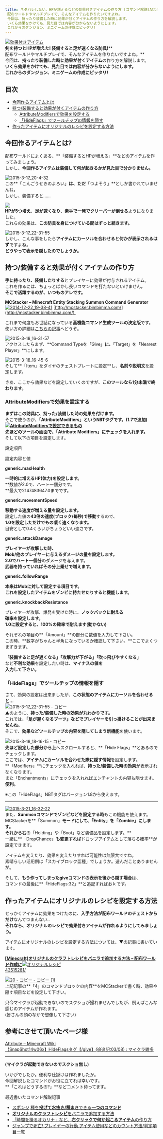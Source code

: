 ```yaml
---
title: ネタバレしない、HPが増えるなどの効果付きアイテムの作り方 [コマンド解説(Attribute)]
 配布ワールドやマルチプレイで、そんなアイテムを作りたいですよね。
 今回は、持ったり装備した時に効果が付くアイテムの作り方を解説します。
 いくら効果をかけても、見た目では内容が分からないようにします。
 これからのダンジョン、ミニゲームの作成にピッタリ!
---
```


[![効果付きアイテム](https://cdn-ak.f.st-hatena.com/images/fotolife/s/sasigume/20210208/20210208145743.png)](#8/3/8375c80d.png "効果付きアイテム")  
**剣を持つとHPが増えた! 装備すると足が速くなる防具!****  
配布ワールドやマルチプレイで、そんなアイテムを作りたいですよね。**  
今回は、**持ったり装備した時に効果が付くアイテム**の作り方を解説します。  
**いくら効果をかけても、見た目では内容が分からないようにします。**  
**これからのダンジョン、ミニゲームの作成にピッタリ!**

## 目次

*   [今回作るアイテムとは](#demo)
*   [持つ/装備すると効果が付くアイテムの作り方](#howto)
    *   [AttributeModifiersで効果を設定する](#att)
    *   [「HideFlags」でツールチップの情報を隠す](#hideflags)
*   [作ったアイテムにオリジナルのレシピを設定する方法](#recipe)

## 今回作るアイテムとは?

配布ワールドによくある、**「装備するとHPが増える」**などのアイテムを作ってみましょう。  
しかし、**今回作るアイテムは装備して何が起きるかが見た目で分かりません。**

![2015-3-17_20-4-32](https://cdn-ak.f.st-hatena.com/images/fotolife/s/sasigume/20210208/20210208165103.jpg)  
この**「こんごうせきのよろい」**は、ただ**「つよそう」**としか書かれていませんね。  
しかし、装備すると……

![](https://cdn-ak.f.st-hatena.com/images/fotolife/s/sasigume/20210208/20210208075147.gif)  
**HPが5つ増え**、**足が速くなり**、**素手で一発でクリーパーが倒せる**ようになりました。  
これらの効果は、**この防具を身につけている間はずっと続きます。**

![2015-3-17_22-31-55](https://cdn-ak.f.st-hatena.com/images/fotolife/s/sasigume/20210208/20210208160716.jpg)  
しかし、こんな事をしたら**アイテムにカーソルを合わせると何かが表示されるはず**ですよね。  
**どうやって表示を隠したのでしょうか。**

## 持つ/装備すると効果が付くアイテムの作り方

**手に持ったり、装備したりする**とプレイヤーに効果が付与されるアイテム。  
これを作るには、ちょっとばかし長いコマンドを打たないといけません。  
**そこで活躍するのが、いつものアレです。**

**MCStacker – Minecraft Entity Stacking Summon Command Generator** [![2014-12-22_19-38-41](https://cdn-ak.f.st-hatena.com/images/fotolife/s/sasigume/20210208/20210208155213.jpg)](#b/8/b8319193.jpg "2014-12-22_19-38-41") [http://mcstacker.bimbimma.com/](http://mcstacker.bimbimma.com/) 

これまで何度もお世話になっている**高機能コマンド生成ツールの決定版**です。  
使い方の詳細は[こちらの記事](/42534067/)へどうぞ。

![2015-3-18_16-31-57](https://cdn-ak.f.st-hatena.com/images/fotolife/s/sasigume/20210208/20210208180358.jpg)  
アクセスしたらまず、**Command Typeを「Give」**に、**「Target」を「Nearest Player」**にします。

![2015-3-18_16-45-6](https://cdn-ak.f.st-hatena.com/images/fotolife/s/sasigume/20210208/20210208164946.jpg)  
そして**「Item」をダイヤのチェストプレートに設定**し、**名前や説明文**を設定します。

さあ、ここから効果などを設定していくのですが、**このツールなら1分未満で終わります。**

### AttributeModifiersで効果を設定する

**まずはこの防具に、持った/装備した時の効果を付けます。**  
そこで使うのが、**「AttributeModifiers」**というNBTタグです。(1.7で追加)  
[![AttributeModifiersで設定できるもの](https://cdn-ak.f.st-hatena.com/images/fotolife/s/sasigume/20210208/20210208131836.jpg)](#2/2/228e3c9e.jpg "2015-3-18_17-11-54 - コピー")  
先ほどのツールの画面で、**「Attribute Modifiers」にチェックを入れます。**  
そして以下の項目を設定します。

設定項目

設定内容と値

**generic.maxHealth**

**一時的に増えるHP(体力)を設定します。**  
**数値が2.0で、ハート一個分です。  
**最大で2147483647.0までです。 

**generic.movementSpeed**

**移動する速度が増える量を設定します。**  
設定した値の**43倍の速度(ブロック/毎秒)で移動**するので、  
**1.0を設定しただけでもの凄く速くなります。**  
目安として0.4くらいがちょうどいい速さです。 

**generic.attackDamage**

**プレイヤーが攻撃した時、  
Mob/他のプレイヤーに与えるダメージの量を設定します。**  
**2.0でハート一個分**のダメージを与えます。  
**武器を持っていればその分上乗せで増えます。** 

**generic.followRange**

**本来はMobに対して設定する項目です。  
これを設定したアイテムをゾンビに持たせたりすると機能します。**

**generic.knockbackResistance**

プレイヤーが攻撃、爆発を受けた時に、**ノックバックに耐える  
確率を設定します。**  
**1.0に設定すると、100%の確率で耐えます(動かない)** 

それぞれの項目の**「Amount」**の部分に数値を入力して下さい。  
この時、**数字がちゃんと半角になっているか確認して下さい。**ここでよくつまずきます。

**「装備すると足が遅くなる」「攻撃力が下がる」「吹っ飛びやすくなる」**  
など**不利な効果**を設定したい時は、**マイナスの値を  
入力して下さい。**

### 「HideFlags」でツールチップの情報を隠す

さて、効果の設定は出来ましたが、**この状態のアイテムにカーソルを合わせると…**  
![2015-3-17_22-31-55 - コピー](https://cdn-ak.f.st-hatena.com/images/fotolife/s/sasigume/20210208/20210208143403.jpg)  
▲のように、**持った/装備した時の効果が丸わかりです。**  
これでは、**「足が遅くなるブーツ」**などで**プレイヤーを引っ掛けることが出来ませんね。**  
そこで、**効果などツールチップの内容を隠してしまう新機能**を使います。

![2015-3-18_18-16-15 - コピー](https://cdn-ak.f.st-hatena.com/images/fotolife/s/sasigume/20210208/20210208131654.jpg)  
**先ほど設定した部分から上**へスクロールすると、**「Hide Flags」**とあるのでチェックします。  
ここでは、**アイテムにカーソルを合わせた際に隠す情報**を設定します。  
**「Modifiers」**にチェックを入れれば、**持った/装備した時の効果**が表示されなくなります。  
また「Enchantments」にチェックを入れればエンチャントの内容も隠せます。**便利。**

※この「HideFlags」NBTタグはバージョン1.8から使えます。

---

[![2015-3-21_16-32-22](https://cdn-ak.f.st-hatena.com/images/fotolife/s/sasigume/20210208/20210208175413.jpg)](#f/2/f25b3051.jpg "2015-3-21_16-32-22")  
また、**Summonコマンドでゾンビなどを設定する時**もこの機能を使えます。  
MCStackerを**「Summon」**モードにして、「Entity」を「Zombie」にします。  
それから**右の「Holding」や「Boot」など装備品を設定します。**  
一緒に**「DropChance」**も変更すれば**ドロップアイテムとして落ちる確率**が設定できます。

アイテムを変えたり、効果を変えたりすれば可能性は無限大ですね。  
素晴らしい活用例は「スカイブロック亜種」でしょうか。遊んだことありませんが。

そして、**もう作ってしまったgiveコマンドの表示を後から隠す場合**は、  
コマンドの最後に**「HideFlags:32」**と追記すればおｋです。

## 作ったアイテムにオリジナルのレシピを設定する方法

せっかくアイテムに効果をつけたのに、**入手方法が配布ワールドのチェストからだけ**なんてつまんない..  
**それなら、オリジナルのレシピで効果付きアイテムが作れるようにしてみましょう。**

アイテムにオリジナルのレシピを設定する方法については、▼の記事に書いています。

[**\[Minecraft\]オリジナルのクラフトレシピをバニラで追加する方法 – 配布ワールド作成に**![オリジナルレシピ](https://cdn-ak.f.st-hatena.com/images/fotolife/s/sasigume/20210208/20210208160526.png)  
43515281/](/43515281/)

[![20 - コピー - コピー (1)](https://cdn-ak.f.st-hatena.com/images/fotolife/s/sasigume/20210208/20210208124934.png)](#0/5/055d7c58.png "20 - コピー - コピー (1)")  
上記記事の**「4」のコマンドブロックの内容**をMCStackerで書く時、効果や隠す項目などを設定して下さい。

只今マイクラが起動できないのでスクショが撮れませんでしたが、例えばこんな感じのアイテムが作れます。  
(皆さんの頭のなかで想像して下さい)

## 参考にさせて頂いたページ様

[Attribute – Minecraft Wiki](http://minecraft.gamepedia.com/Attribute)  
[【SnapShot14w06x】HideFlagsタグ【/give】(追追記:03/08) : マイクラ雑多](http://argonmc.blog.fc2.com/blog-entry-17.html)

---

**(マイクラが起動できないのでスクショ無し)**

いかがでしたか。便利な仕掛けは作れましたか。  
今回解説したコマンドがお役に立てれば幸いです。  
**「これはどうするの?」**などコメント待ってます。

最近書いたコマンド解説記事

*   [スポンジ,種を**投げて水抜き/種まき**できる**一つのコマンド**](/43638510/)
*   [**オリジナルのクラフトレシピ**をバニラで追加する方法](/43515281/)
*   [「時間を操るオカリナ」など、**右クリックで何か起こるアイテム**の作り方](/43174379/)
*   [ジャンプで死亡! プレイヤーの行動,アイテム使用などのカウント方法/判定項目一覧](/43129260/)
